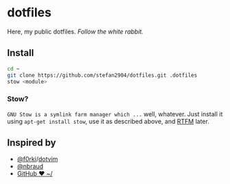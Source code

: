 # dotfiles 

Here, my public dotfiles.  *Follow the white rabbit.*

## Install

```bash
cd ~
git clone https://github.com/stefan2904/dotfiles.git .dotfiles
stow <module>
```


### Stow?

`GNU Stow is a symlink farm manager which ...` well, whatever. Just install it using `apt-get install stow`, use it as described above, and [RTFM](https://www.gnu.org/software/stow/) later.


## Inspired by

* [@f0rki](https://github.com/f0rki/dotvim)/[dotvim](https://github.com/f0rki/dotvim)
* [@nbraud](https://github.com/nbraud)
* [GitHub ❤ ~/](https://dotfiles.github.io/)
